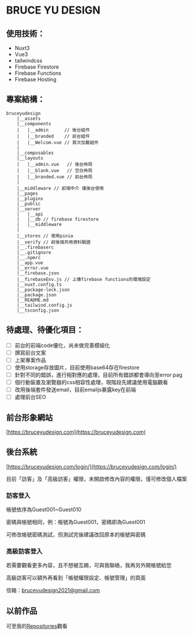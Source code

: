 # BRUCE YU DESIGN

## 使用技術：
- Nuxt3
- Vue3
- tailwindcss
- Firebase Firestore
- Firebase Functions
- Firebase Hosting

## 專案結構：
```
bruceyudesign
    |__assets
    |__components
    |   |__admin      // 後台組件
    |   |__branded    // 前台組件
    |   |__Welcom.vue // 首次加載組件
    |
    |__composables
    |__layouts
    |   |__admin.vue   // 後台佈局
    |   |__blank.vue   // 空白佈局
    |   |__branded.vue // 前台佈局
    |
    |__middleware // 前端中介 僅後台使用
    |__pages
    |__plugins
    |__public
    |__server
    |   |__api
    |   |__db // firebase firestore
    |   |__middleware
    |
    |__stores // 使用pinia
    |__verify // 前後端共用資料驗證
    |__.firebaserc
    |__.gitignore
    |__.npmrc
    |__app.vue
    |__error.vue
    |__firebase.json
    |__firebaseEnv.js // 上傳firebase functions的環境設定
    |__nuxt.config.ts
    |__package-lock.json
    |__package.json
    |__README.md
    |__tailwind.config.js
    |__tsconfig.json
```

## 待處理、待優化項目：
- [ ] 前台的前端code優化，尚未做完善模組化
- [ ] 撰寫前台文案
- [ ] 上架專案作品
- [ ] 使用storage存放圖片，目前使用base64存在firestore
- [ ] 針對不同的錯誤，進行相對應的處理，目前所有錯誤都會導向至error pag
- [ ] 個行動裝置及瀏覽器的css相容性處理，現階段先建議使用電腦觀看
- [ ] 改用後端套件發送email，目前emailjs暴露key在前端
- [ ] 處理前台SEO

## 前台形象網站
[https://bruceyudesign.com](https://bruceyudesign.com)


## 後台系統
[https://bruceyudesign.com/login/](https://bruceyudesign.com/login/)

目前「訪客」及「高級訪客」權限，未開啟修改內容的權限，僅可修改個人檔案

### 訪客登入
帳號依序為Guest001~Guest010

密碼與帳號相同，例：帳號為Guest001，密碼即為Guest001

可修改帳號密碼測試，但測試完後建議改回原本的帳號與密碼

### 高級訪客登入
若需要觀看更多內容，且不想被互踢，可與我聯絡，我再另外開帳號給您

高級訪客可以額外再看到「帳號權限設定、帳號管理」的頁面

信箱：bruceyudesign2021@gmail.com

## 以前作品
可至我的[Repositories](https://github.com/BruceYuDesign?tab=repositories)觀看